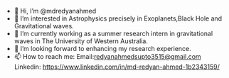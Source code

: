 - 👋 Hi, I’m @mdredyanahmed
- 👀 I’m interested in Astrophysics precisely in Exoplanets,Black Hole and Gravitational waves.
- 🌱 I’m currently working as a summer research intern in gravitational waves in The University of Western Australia.
- 💞️ I’m looking forward to enhancing my research experience.
- 📫 How to reach me: Email:redyanahmedsupto3515@gmail.com Linkedin: https://www.linkedin.com/in/md-redyan-ahmed-1b2343159/

<!---
mdredyanahmed/mdredyanahmed is a ✨ special ✨ repository because its `README.md` (this file) appears on your GitHub profile.
You can click the Preview link to take a look at your changes.
--->
